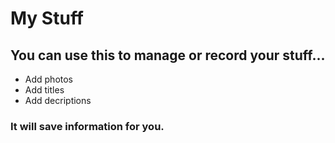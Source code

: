 # My Stuff

## You can use this to manage or record your stuff...
- Add photos
- Add titles
- Add decriptions

### It will save information for you.
